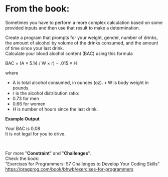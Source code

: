 
# From the book:  
  
Sometimes you have to perform a more complex calculation based on some provided inputs and then use that result to make a determination.
  
Create a program that prompts for your weight, gender, number of drinks, the amount of alcohol by volume of the drinks consumed, and the amount of time since your last drink.  
Calculate your blood alcohol content (BAC) using this formula 

BAC = (A × 5.14 / W × r) − .015 × H

where
* A is total alcohol consumed, in ounces (oz). • W is body weight in pounds.  * r is the alcohol distribution ratio:   * 0.73 for men * 0.66 for women* H is number of hours since the last drink.  

**Example Output**  
Your BAC is 0.08  It is not legal for you to drive.  
  
<br />  
    
For more "**Constraint**" and "**Challenges**".  
Check the book:  
"Exercises for Programmers: 57 Challenges to Develop Your Coding Skills"  
https://pragprog.com/book/bhwb/exercises-for-programmers
